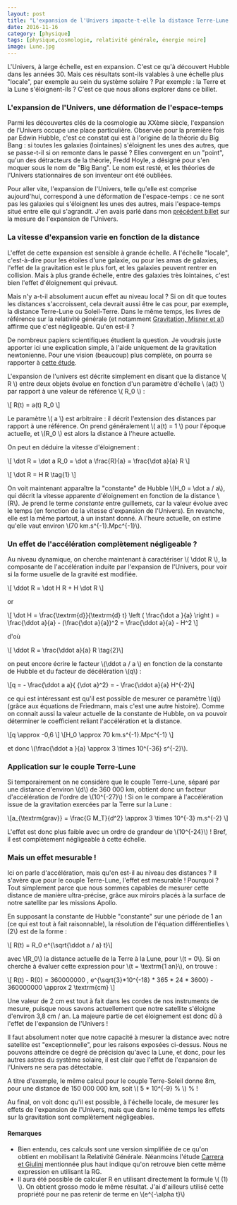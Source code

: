 ```yaml
---
layout: post
title: "L'expansion de l'Univers impacte-t-elle la distance Terre-Lune ?"
date: 2016-11-16
category: [physique]
tags: [physique,cosmologie, relativité générale, énergie noire]
image: Lune.jpg
---
```


L'Univers, à large échelle, est en expansion. C'est ce qu'à découvert Hubble dans les années 30. Mais ces résultats sont-ils valables à une échelle plus "locale", par exemple au sein du système solaire ? Par exemple : la Terre et la Lune s'éloignent-ils ? C'est ce que nous allons explorer dans ce billet.

<!--more-->

### L'expansion de l'Univers, une déformation de l'espace-temps  ###

Parmi les découvertes clés de la cosmologie au XXème siècle, l'expansion de l'Univers occupe une place particulière. Observée pour la première fois par Edwin Hubble, c'est ce constat qui est à l'origine de la théorie du Big Bang : si toutes les galaxies (lointaines) s'éloignent les unes des autres, que se passe-t-il si on remonte dans le passé ? Elles convergent en un "point", qu'un des détracteurs de la théorie, Fredd Hoyle, a désigné pour s'en moquer sous le nom de  "Big Bang". Le nom est resté, et les théories de l'Univers stationnaires de son inventeur ont été oubliées.

Pour aller vite, l'expansion de l'Univers, telle qu'elle est comprise aujourd'hui, correspond à une déformation de l'espace-temps : ce ne sont pas les galaxies qui s'éloignent les unes des autres, mais l'espace-temps situé entre elle qui s'agrandit. J'en avais parlé dans mon [précédent billet](http://www.bordet.info/blog/2016/10/15/Mesurer-l-expansion-de-l-univers.html) sur la mesure de l'expansion de l'Univers.


### La vitesse d'expansion varie en fonction de la distance ###

L'effet de cette expansion est sensible à grande échelle. A l'échelle "locale", c'est-à-dire pour les étoiles d'une galaxie, ou pour les amas de galaxies, l'effet de la gravitation est le plus fort, et les galaxies peuvent rentrer en collision. Mais à plus grande échelle, entre des galaxies très lointaines, c'est bien l'effet d'éloignement qui prévaut.

Mais n'y a-t-il absolument aucun effet au niveau local ? Si on dit que toutes les distances s'accroissent, cela devrait aussi être le cas pour, par exemple, la distance Terre-Lune ou Soleil-Terre. Dans le même temps, les livres de référence sur la relativité générale (et notamment [Gravitation, Misner et al](https://www.amazon.fr/Gravitation-Charles-W-Misner/dp/0716703440)) affirme que c'est négligeable. Qu'en est-il ?

De nombreux papiers scientifiques étudient la question. Je voudrais juste apporter ici une explication simple, à l'aide uniquement de la gravitation newtonienne. Pour une vision (beaucoup) plus complète, on pourra se rapporter à [cette étude](https://arxiv.org/abs/0810.2712).

L'expansion de l'univers est décrite simplement en disant que la distance \\( R \\) entre deux objets évolue en fonction d'un paramètre d'échelle \\ (a(t) \\) par rapport à une valeur de référence \\( R_0 \\) :

\\[ R(t) = a(t) R_0 \\]

Le paramètre \\( a \\) est arbitraire : il décrit l'extension des distances par rapport à une référence. On prend généralement \\( a(t) = 1 \\) pour l'époque actuelle, et \\(R_0 \\) est alors la distance à l'heure actuelle.

On peut en déduire la vitesse d'éloignement :

\\[ \dot R = \dot a R_0 = \dot a \frac{R}{a}  = \frac{\dot a}{a} R \\]

\\[ \dot R = H R \tag{1} \\]

On voit maintenant apparaître la "constante" de Hubble \\(H_0 = \dot a / a\\), qui décrit la vitesse apparente d'éloignement en fonction de la distance \\(R\\). Je prend le terme *constante* entre guillemets, car la valeur évolue avec le temps (en fonction de la vitesse d'expansion de l'Univers). En revanche, elle est la même partout, à un instant donné. A l'heure actuelle, on estime qu'elle vaut environ \\(70 km.s^{-1}.Mpc^{-1}\\).

### Un effet de l'accélération complètement négligeable ? ###

Au niveau dynamique, on cherche maintenant à caractériser \\( \ddot R \\), la composante de l'accélération induite par l'expansion de l'Univers, pour voir si la forme usuelle de la gravité est modifiée.

\\[ \ddot R = \dot H R + H \dot R \\]

or

\\[ \dot H = \frac{\textrm{d}}{\textrm{d} t} \left ( \frac{\dot a }{a} \right ) = \frac{\ddot a}{a} - (\frac{\dot a}{a})^2 = \frac{\ddot a}{a} - H^2 \\] 

d'où 

\\[ \ddot R = \frac{\ddot a}{a} R \tag{2}\\]

on peut encore écrire le facteur \\(\ddot a / a \\) en fonction de la constante de Hubble et du facteur de décélération \\(q\\) :

\\[q = - \frac{\ddot a a}{ {\dot a}^2} = - \frac{\ddot a}{a} H^{-2}\\]

ce qui est intéressant est qu'il est possible de mesurer ce paramètre \\(q\\) (grâce aux équations de Friedmann, mais c'est une autre histoire). Comme on connait aussi la valeur actuelle de la constante de Hubble, on va pouvoir déterminer le coefficient reliant l'accélération et la distance.

\\[q \approx -0,6 \\]
\\[H_0 \approx 70 km.s^{-1}.Mpc^{-1} \\]

et donc \\(\frac{\ddot a }{a} \approx 3 \times 10^{-36} s^{-2}\\).

### Application sur le couple Terre-Lune ###

Si temporairement on ne considère que le couple Terre-Lune, séparé par une distance d'environ \\(d\\) de 360 000 km, obtient donc un facteur d'accélération de l'ordre de \\(10^{-27}\\) ! Si on le compare à l'accélération issue de la gravitation exercées par la Terre sur la Lune :

\\[a_{\textrm{grav}} = \frac{G M_T}{d^2} \approx 3 \times 10^{-3} m.s^{-2} \\]

L'effet est donc plus faible avec un ordre de grandeur de \\(10^{-24}\\) ! Bref, il est complètement négligeable à cette échelle.

### Mais un effet mesurable ! ###

Ici on parle d'accélération, mais qu'en est-il au niveau des distances ? Il s'avère que pour le couple Terre-Lune, l'effet est mesurable ! Pourquoi ? Tout simplement parce que nous sommes capables de mesurer cette distance de manière ultra-précise, grâce aux miroirs placés à la surface de notre satellite par les missions Apollo.

En supposant la constante de Hubble "constante" sur une période de 1 an (ce qui est tout à fait raisonnable), la résolution de l'équation différentielles \\(2\\) est de la forme :

\\[ R(t) = R_0 e^{\sqrt{\ddot a / a} t}\\] 

avec \\(R_0\\) la distance actuelle de la Terre à la Lune, pour \\(t = 0\\). Si on cherche à évaluer cette expression pour \\(t = \textrm{1 an}\\), on trouve :

\\[ R(t) - R(0) = 360000000 \, e^{\sqrt{3}*10^{-18} * 365 * 24 * 3600} - 360000000 \approx 2 \textrm{cm} \\]

Une valeur de 2 cm est tout à fait dans les cordes de nos instruments de mesure, puisque nous savons actuellement que notre satellite s'éloigne d'environ 3,8 cm / an. La majeure partie de cet éloignement est donc dû à l'effet de l'expansion de l'Univers !

Il faut absolument noter que notre capacité à mesurer la distance avec notre satellite est "exceptionnelle", pour les raisons exposées ci-dessus. Nous ne pouvons atteindre ce degré de précision qu'avec la Lune, et donc, pour les autres astres du système solaire, il est clair que l'effet de l'expansion de l'Univers ne sera pas détectable. 

A titre d'exemple, le même calcul pour le couple Terre-Soleil donne 8m, pour une distance de 150 000 000 km, soit \\( 5 * 10^{-9} % \\) % !

Au final, on voit donc qu'il est possible, à l'échelle locale, de mesurer les effets de l'expansion de l'Univers, mais que dans le même temps les effets sur la gravitation sont complètement négligeables.

#### Remarques ####

* Bien entendu, ces calculs sont une version simplifiée de ce qu'on obtient en mobilisant la Relativité Générale. Néanmoins l'étude [Carrera et Giulini](https://arxiv.org/abs/0810.2712) mentionnée plus haut indique qu'on retrouve bien cette même expression en utilisant la RG.
* Il aura été possible de calculer R en utilisant directement la formule \\( (1) \\). On obtient grosso modo le même résultat. J'ai d'ailleurs utilisé cette propriété pour ne pas retenir de terme en \\(e^{-\alpha t}\\)
